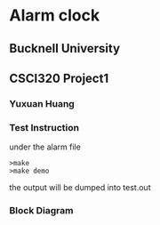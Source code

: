 # Alarm clock
## Bucknell University 
## CSCI320 Project1
### Yuxuan Huang

### Test Instruction
under the alarm file
```
>make
>make demo
```
the output will be dumped into test.out

### Block Diagram






